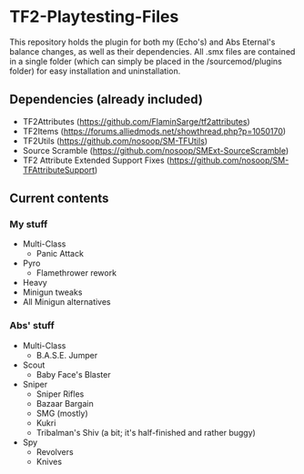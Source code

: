 # TF2-Playtesting-Files

This repository holds the plugin for both my (Echo's) and Abs Eternal's balance changes, as well as their dependencies.
All .smx files are contained in a single folder (which can simply be placed in the /sourcemod/plugins folder) for easy installation and uninstallation.

## Dependencies (already included)

* TF2Attributes (https://github.com/FlaminSarge/tf2attributes)
* TF2Items (https://forums.alliedmods.net/showthread.php?p=1050170)
* TF2Utils (https://github.com/nosoop/SM-TFUtils)
* Source Scramble (https://github.com/nosoop/SMExt-SourceScramble)
* TF2 Attribute Extended Support Fixes (https://github.com/nosoop/SM-TFAttributeSupport)

## Current contents
### My stuff
* Multi-Class
  * Panic Attack
* Pyro
  * Flamethrower rework
*  Heavy
  * Minigun tweaks
  * All Minigun alternatives

### Abs' stuff
* Multi-Class
  * B.A.S.E. Jumper
* Scout
  * Baby Face's Blaster
* Sniper
  * Sniper Rifles
  * Bazaar Bargain
  * SMG (mostly)
  * Kukri
  * Tribalman's Shiv (a bit; it's half-finished and rather buggy)
* Spy
  * Revolvers
  * Knives
